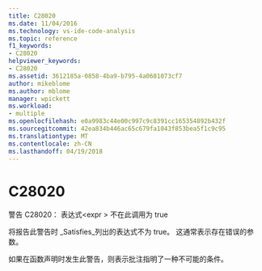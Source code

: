 ```yaml
---
title: C28020
ms.date: 11/04/2016
ms.technology: vs-ide-code-analysis
ms.topic: reference
f1_keywords:
- C28020
helpviewer_keywords:
- C28020
ms.assetid: 3612185a-0858-4ba9-b795-4a0681073cf7
author: mikeblome
ms.author: mblome
manager: wpickett
ms.workload:
- multiple
ms.openlocfilehash: e0a9983c44e00c997c9c8391cc165354892b432f
ms.sourcegitcommit: 42ea834b446ac65c679fa1043f853bea5f1c9c95
ms.translationtype: MT
ms.contentlocale: zh-CN
ms.lasthandoff: 04/19/2018
---
```

# <a name="c28020"></a>C28020
警告 C28020： 表达式\<expr > 不在此调用为 true

 将报告此警告时 _Satisfies\_列出的表达式不为 true。 这通常表示存在错误的参数。

 如果在函数声明时发生此警告，则表示批注指明了一种不可能的条件。